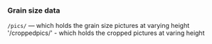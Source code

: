 ### Grain size data

`/pics/` — which holds the grain size pictures at varying height
'/croppedpics/' - which holds the cropped pictures at varing height


